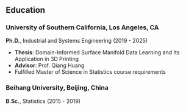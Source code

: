 <h1 id="bio"></h1>

<h2>
  Education
</h2>


### University of Southern California, Los Angeles, CA
**Ph.D.**, Industrial and Systems Engineering (2019 - 2025)  
  - **Thesis**: Domain-Informed Surface Manifold Data Learning and Its Application in 3D Printing
  - **Advisor**: Prof. Qiang Huang
  - Fulfilled Master of Science in Statistics course requirements

### Beihang University, Beijing, China
**B.Sc.**, Statistics (2015 - 2019)
